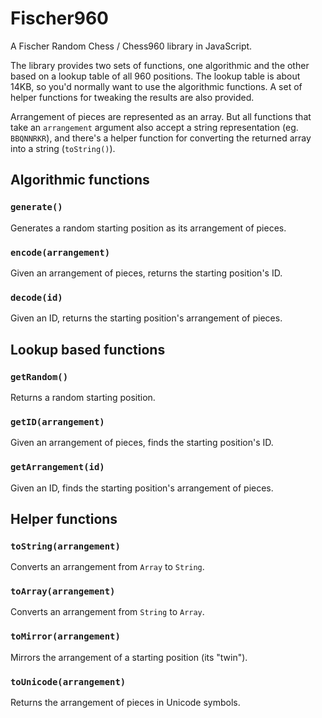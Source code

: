 # Fischer960

A Fischer Random Chess / Chess960 library in JavaScript.

The library provides two sets of functions, one algorithmic and the other based on a lookup table of all 960 positions. The lookup table is about 14KB, so you'd normally want to use the algorithmic functions. A set of helper functions for tweaking the results are also provided.

Arrangement of pieces are represented as an array. But all functions that take an `arrangement` argument also accept a string representation (eg. `BBQNNRKR`), and there's a helper function for converting the returned array into a string (`toString()`).

## Algorithmic functions

### `generate()`

Generates a random starting position as its arrangement of pieces.

### `encode(arrangement)`

Given an arrangement of pieces, returns the starting position's ID.

### `decode(id)`

Given an ID, returns the starting position's arrangement of pieces.

## Lookup based functions

### `getRandom()`

Returns a random starting position.

### `getID(arrangement)`

Given an arrangement of pieces, finds the starting position's ID.

### `getArrangement(id)`

Given an ID, finds the starting position's arrangement of pieces.

## Helper functions

### `toString(arrangement)`

Converts an arrangement from `Array` to `String`.

### `toArray(arrangement)`

Converts an arrangement from `String` to `Array`.

### `toMirror(arrangement)`

Mirrors the arrangement of a starting position (its "twin").

### `toUnicode(arrangement)`

Returns the arrangement of pieces in Unicode symbols.
